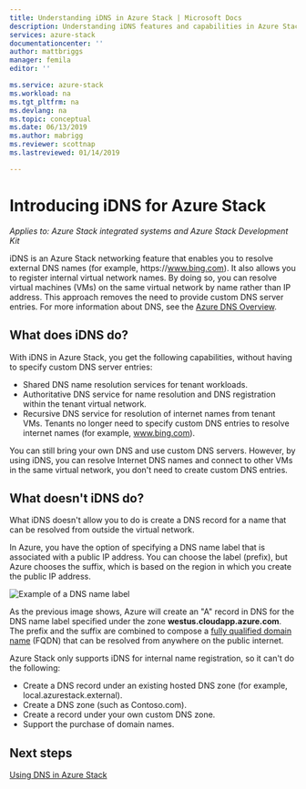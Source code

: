 ```yaml
---
title: Understanding iDNS in Azure Stack | Microsoft Docs
description: Understanding iDNS features and capabilities in Azure Stack.
services: azure-stack
documentationcenter: ''
author: mattbriggs
manager: femila
editor: ''

ms.service: azure-stack
ms.workload: na
ms.tgt_pltfrm: na
ms.devlang: na
ms.topic: conceptual
ms.date: 06/13/2019
ms.author: mabrigg
ms.reviewer: scottnap
ms.lastreviewed: 01/14/2019

---
```

# Introducing iDNS for Azure Stack

*Applies to: Azure Stack integrated systems and Azure Stack Development Kit*

iDNS is an Azure Stack networking feature that enables you to resolve external DNS names (for example, https:\//www.bing.com). It also allows you to register internal virtual network names. By doing so, you can resolve virtual machines (VMs) on the same virtual network by name rather than IP address. This approach removes the need to provide custom DNS server entries. For more information about DNS, see the [Azure DNS Overview](https://docs.microsoft.com/azure/dns/dns-overview).

## What does iDNS do?

With iDNS in Azure Stack, you get the following capabilities, without having to specify custom DNS server entries:

- Shared DNS name resolution services for tenant workloads.
- Authoritative DNS service for name resolution and DNS registration within the tenant virtual network.
- Recursive DNS service for resolution of internet names from tenant VMs. Tenants no longer need to specify custom DNS entries to resolve internet names (for example, www.bing.com).

You can still bring your own DNS and use custom DNS servers. However, by using iDNS, you can resolve Internet DNS names and connect to other VMs in the same virtual network, you don't need to create custom DNS entries.

## What doesn't iDNS do?

What iDNS doesn't allow you to do is create a
DNS record for a name that can be resolved from outside the virtual network.

In Azure, you have the option of specifying a DNS name label that is associated with a public IP address. You can choose the label (prefix), but Azure chooses the suffix, which is based on the region in which you create the public IP address.

![Example of a DNS name label](media/azure-stack-understanding-dns-in-tp2/image3.png)

As the previous image shows, Azure will create an "A" record in DNS for the DNS name label specified under the zone **westus.cloudapp.azure.com**. The prefix and the suffix are combined to compose a [fully qualified domain name](https://en.wikipedia.org/wiki/Fully_qualified_domain_name) (FQDN) that can be resolved from anywhere on the public internet.

Azure Stack only supports iDNS for internal name
registration, so it can't do the following:

- Create a DNS record under an existing hosted DNS zone (for example, local.azurestack.external).
- Create a DNS zone (such as Contoso.com).
- Create a record under your own custom DNS zone.
- Support the purchase of domain names.

## Next steps

[Using DNS in Azure Stack](azure-stack-dns.md)
